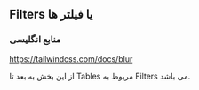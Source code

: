## Filters یا فیلتر ها

### منابع انگلیسی

https://tailwindcss.com/docs/blur

از این بخش به بعد تا Tables مربوط به Filters می باشد.
